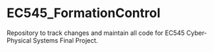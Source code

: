 # EC545_FormationControl
Repository to track changes and maintain all code for EC545 Cyber-Physical Systems Final Project.
